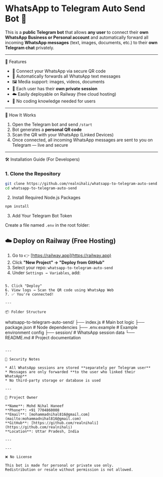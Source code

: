 # WhatsApp to Telegram Auto Send Bot 🤖

This is a **public Telegram bot** that allows **any user** to connect their **own WhatsApp Business or Personal account** and automatically forward all incoming **WhatsApp messages** (text, images, documents, etc.) to their **own Telegram chat** privately.

---

🚀 Features

- 📲 Connect your WhatsApp via secure QR code
- 📩 Automatically forwards all WhatsApp text messages
- 🖼️ Media support: images, videos, documents
- 🔐 Each user has their **own private session**
- ☁️ Easily deployable on Railway (free cloud hosting)
- 🧠 No coding knowledge needed for users

---

📸 How It Works

1. Open the Telegram bot and send `/start`
2. Bot generates a **personal QR code**
3. Scan the QR with your WhatsApp (Linked Devices)
4. Once connected, all incoming WhatsApp messages are sent to you on Telegram — live and secure

---

🛠️ Installation Guide (For Developers)

### 1. Clone the Repository

```bash
git clone https://github.com/realnihali/whatsapp-to-telegram-auto-send.git
cd whatsapp-to-telegram-auto-send
````

2. Install Required Node.js Packages

```bash
npm install
```

3. Add Your Telegram Bot Token

Create a file named `.env` in the root folder:


## ☁️ Deploy on Railway (Free Hosting)

1. Go to 👉 [https://railway.app](https://railway.app)
2. Click **"New Project" → "Deploy from GitHub"**
3. Select your repo: `whatsapp-to-telegram-auto-send`
4. Under `Settings → Variables`, add:

```

5. Click "Deploy"
6. View logs → Scan the QR code using WhatsApp Web
7. ✅ You're connected!

---

📦 Folder Structure

```
whatsapp-to-telegram-auto-send/
├── index.js              # Main bot logic
├── package.json          # Node dependencies
├── .env.example          # Example environment config
├── session/              # WhatsApp session data
└── README.md             # Project documentation
```

---

🔐 Security Notes

* All WhatsApp sessions are stored **separately per Telegram user**
* Messages are only forwarded **to the user who linked their WhatsApp**
* No third-party storage or database is used

---

👤 Project Owner

**Name**: Mohd Nihal Haneef
**Phone**: +91 7704860008
**Email**: [mohammadnihal816@gmail.com](mailto:mohammadnihal816@gmail.com)
**GitHub**: [https://github.com/realnihali](https://github.com/realnihali)
**Location**: Uttar Pradesh, India

---

---

❌ No License

This bot is made for personal or private use only.
Redistribution or resale without permission is not allowed.
